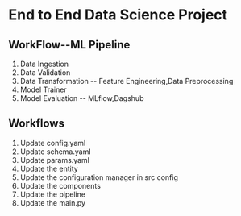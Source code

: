 # End to End Data Science Project

## WorkFlow--ML Pipeline

1. Data Ingestion
2. Data Validation
3. Data Transformation -- Feature Engineering,Data Preprocessing
4. Model Trainer
5. Model Evaluation -- MLflow,Dagshub

## Workflows

1. Update config.yaml
2. Update schema.yaml
3. Update params.yaml
4. Update the entity
5. Update the configuration manager in src config
6. Update the components
7. Update the pipeline 
8. Update the main.py